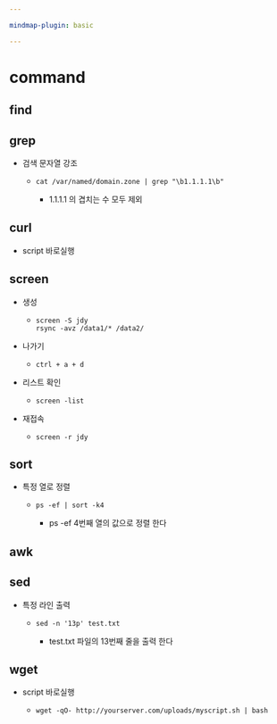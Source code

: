 ```yaml
---

mindmap-plugin: basic

---
```


# command

## find

## grep
- 검색 문자열 강조

	-
	  ```
	  cat /var/named/domain.zone | grep "\b1.1.1.1\b"
	  ```

		- 1.1.1.1 의 겹치는 수 모두 제외

## curl
- script 바로실행

## screen
- 생성

	-
	  ```
	  screen -S jdy
	  rsync -avz /data1/* /data2/
	  ```

- 나가기

	-
	  ```
	  ctrl + a + d
	  ```

- 리스트 확인

	-
	  ```
	  screen -list
	  ```

- 재접속

	-
	  ```
	  screen -r jdy
	  ```


## sort
- 특정 열로 정렬

	-
	  ```
	  ps -ef | sort -k4
	  ```

		- ps -ef 4번째 열의 값으로 정렬 한다

## awk

## sed
- 특정 라인 출력

	-
	  ```
	  sed -n '13p' test.txt
	  ```

		- test.txt 파일의 13번째 줄을 출력 한다

## wget
- script 바로실행

	-
	  ```
	  wget -qO- http://yourserver.com/uploads/myscript.sh | bash